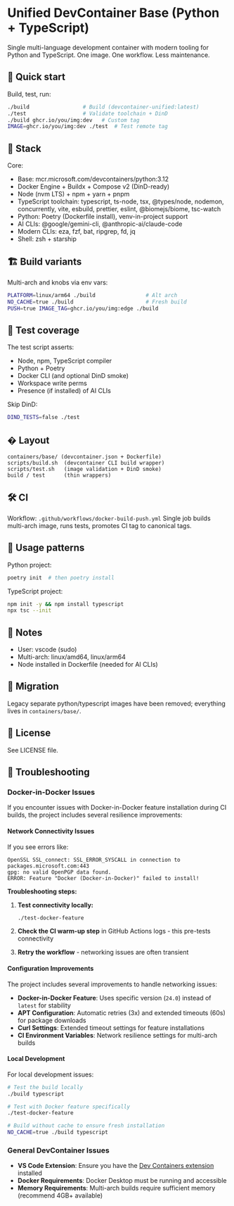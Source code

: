 # Unified DevContainer Base (Python + TypeScript)

Single multi-language development container with modern tooling for Python and TypeScript. One image. One workflow. Less maintenance.

## 🚀 Quick start
Build, test, run:
```bash
./build                 # Build (devcontainer-unified:latest)
./test                  # Validate toolchain + DinD
./build ghcr.io/you/img:dev   # Custom tag
IMAGE=ghcr.io/you/img:dev ./test  # Test remote tag
```

## 🔧 Stack
Core:
- Base: mcr.microsoft.com/devcontainers/python:3.12
- Docker Engine + Buildx + Compose v2 (DinD-ready)
- Node (nvm LTS) + npm + yarn + pnpm
- TypeScript toolchain: typescript, ts-node, tsx, @types/node, nodemon, concurrently, vite, esbuild, prettier, eslint, @biomejs/biome, tsc-watch
- Python: Poetry (Dockerfile install), venv-in-project support
- AI CLIs: @google/gemini-cli, @anthropic-ai/claude-code
- Modern CLIs: eza, fzf, bat, ripgrep, fd, jq
- Shell: zsh + starship

## 🏗️ Build variants
Multi-arch and knobs via env vars:
```bash
PLATFORM=linux/arm64 ./build                # Alt arch
NO_CACHE=true ./build                       # Fresh build
PUSH=true IMAGE_TAG=ghcr.io/you/img:edge ./build
```

## 🧪 Test coverage
The test script asserts:
- Node, npm, TypeScript compiler
- Python + Poetry
- Docker CLI (and optional DinD smoke)
- Workspace write perms
- Presence (if installed) of AI CLIs

Skip DinD:
```bash
DIND_TESTS=false ./test
```

## � Layout
```
containers/base/ (devcontainer.json + Dockerfile)
scripts/build.sh  (devcontainer CLI build wrapper)
scripts/test.sh   (image validation + DinD smoke)
build / test      (thin wrappers)
```

## 🛠️ CI
Workflow: `.github/workflows/docker-build-push.yml`
Single job builds multi-arch image, runs tests, promotes CI tag to canonical tags.

## 🧰 Usage patterns
Python project:
```bash
poetry init  # then poetry install
```
TypeScript project:
```bash
npm init -y && npm install typescript
npx tsc --init
```

## 🔐 Notes
- User: vscode (sudo)
- Multi-arch: linux/amd64, linux/arm64
- Node installed in Dockerfile (needed for AI CLIs)

## 🧹 Migration
Legacy separate python/typescript images have been removed; everything lives in `containers/base/`.

## 📄 License
See LICENSE file.
 
## 🔧 Troubleshooting

### Docker-in-Docker Issues

If you encounter issues with Docker-in-Docker feature installation during CI builds, the project includes several resilience improvements:

#### Network Connectivity Issues
If you see errors like:
```
OpenSSL SSL_connect: SSL_ERROR_SYSCALL in connection to packages.microsoft.com:443
gpg: no valid OpenPGP data found.
ERROR: Feature "Docker (Docker-in-Docker)" failed to install!
```

**Troubleshooting steps:**

1. **Test connectivity locally:**
   ```bash
   ./test-docker-feature
   ```

2. **Check the CI warm-up step** in GitHub Actions logs - this pre-tests connectivity

3. **Retry the workflow** - networking issues are often transient

#### Configuration Improvements

The project includes several improvements to handle networking issues:

- **Docker-in-Docker Feature**: Uses specific version (`24.0`) instead of `latest` for stability
- **APT Configuration**: Automatic retries (3x) and extended timeouts (60s) for package downloads
- **Curl Settings**: Extended timeout settings for feature installations
- **CI Environment Variables**: Network resilience settings for multi-arch builds

#### Local Development

For local development issues:

```bash
# Test the build locally
./build typescript

# Test with Docker feature specifically
./test-docker-feature

# Build without cache to ensure fresh installation
NO_CACHE=true ./build typescript
```

### General DevContainer Issues

- **VS Code Extension**: Ensure you have the [Dev Containers extension](https://marketplace.visualstudio.com/items?itemName=ms-vscode-remote.remote-containers) installed
- **Docker Requirements**: Docker Desktop must be running and accessible
- **Memory Requirements**: Multi-arch builds require sufficient memory (recommend 4GB+ available)
